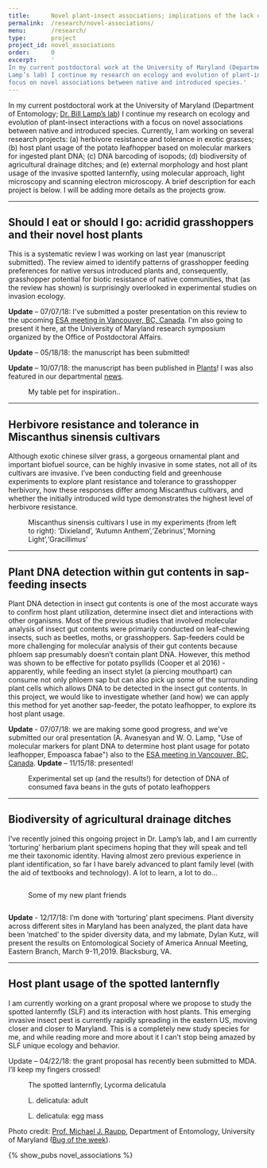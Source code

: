 ```yaml
---
title:      Novel plant-insect associations; implications of the lack of coevolution
permalink:  /research/novel-associations/
menu:       /research/
type:       project
project_id: novel_associations
order:      0
excerpt:    '
In my current postdoctoral work at the University of Maryland (Department of Entomology; Dr. Bill
Lamp’s lab) I continue my research on ecology and evolution of plant-insect interactions with a
focus on novel associations between native and introduced species.'
---
```


In my current postdoctoral work at the University of Maryland (Department of Entomology; [Dr. Bill
Lamp’s lab](http://www.clfs.umd.edu/entm/lamp/index.html)) I continue my research on ecology and evolution of plant-insect interactions with a focus on novel associations between native and introduced species. Currently, I am working on several research projects: (a) herbivore resistance and tolerance in exotic grasses; (b) host plant usage of the potato leafhopper based on molecular markers for ingested plant DNA; (c) DNA barcoding of isopods; (d) biodiversity of agricultural drainage ditches; and (e) external morphology and host plant usage of the invasive spotted lanternfly, using molecular approach, light microscopy and scanning electron microscopy. A brief description for each project is below. I will be adding more details as the projects grow.

<hr>

## Should I eat or should I go: acridid grasshoppers and their novel host plants
This is a systematic review I was working on last year (manuscript submitted). The review aimed to
identify patterns of grasshopper feeding preferences for native versus introduced plants and,
consequently, grasshopper potential for biotic resistance of native communities, that (as the review
has shown) is surprisingly overlooked in experimental studies on invasion ecology.

**Update** – 07/07/18: I've submitted a poster presentation on this review to the upcoming 
[ESA meeting in Vancouver, BC, Canada](https://www.entsoc.org/event-calendar/2018-esa-esc-and-esbc-joint-annual-meeting-entomology-2018). 
I'm also going to present it here, at the University of Maryland research
symposium organized by the Office of Postdoctoral Affairs.


**Update** – 05/18/18: the manuscript has been submitted!

**Update** – 10/07/18: the manuscript has been published in [Plants](https://www.mdpi.com/2223-7747/7/4/83)! I was also featured in our departmental [news](https://entomology.umd.edu/news/alina-avanesyan-published-in-plants).

<div class="row">
  <div class="col-sm">
    <figure class="text-center">
    <img class="ic4f-mtrig ic4f-zoomin figure-img img-fluid ic4f-max-height-md"
    src="{{ '/assets/content/projects/novel_associations/img-5.jpg' | relative_url }}" alt="">
    <figcaption class="figure-caption">My table pet for inspiration..
    </figcaption>
    </figure>
  </div>
</div>

<hr>

## Herbivore resistance and tolerance in Miscanthus sinensis cultivars
Although exotic chinese silver grass, a gorgeous ornamental plant and important biofuel source, can be highly invasive in some states, not all of its cultivars are invasive. I’ve been conducting field and greenhouse experiments to explore plant resistance and tolerance to grasshopper herbivory, how these responses differ among Miscanthus cultivars, and whether the initially introduced wild type demonstrates the highest level of herbivore resistance.

<div class="row">
  <div class="col-sm">
    <figure class="text-center">
    <img class="ic4f-mtrig ic4f-zoomin figure-img img-fluid ic4f-max-height-md"
    src="{{ '/assets/content/projects/novel_associations/img-10.jpg' | relative_url }}" alt="">
    <figcaption class="figure-caption">Miscanthus sinensis cultivars I use in my experiments (from left to right): ‘Dixieland’, ‘Autumn Anthem’,‘Zebrinus’,‘Morning Light’,‘Gracillimus’
    </figcaption>
    </figure>
  </div>
</div>

<hr>

## Plant DNA detection within gut contents in sap-feeding insects
Plant DNA detection in insect gut contents is one of the most accurate ways to confirm host plant
utilization, determine insect diet and interactions with other organisms. Most of the previous
studies that involved molecular analysis of insect gut contents were primarily conducted on
leaf-chewing insects, such as beetles, moths, or grasshoppers. Sap-feeders could be more challenging
for molecular analysis of their gut contents because phloem sap presumably doesn’t contain plant
DNA. However, this method was shown to be effective for potato psyllids (Cooper et al 2016) -
apparently, while feeding an insect stylet (a piercing mouthpart) can consume not only phloem sap
but can also pick up some of the surrounding plant cells which allows DNA to be detected in the
insect gut contents. In this project, we would like to investigate whether (and how) we can apply
this method for yet another sap-feeder, the potato leafhopper, to explore its host plant usage. 

**Update** - 07/07/18: we are making some good progress, and we've submitted our oral presentation (A.
Avanesyan and W. O. Lamp, "Use of molecular markers for plant DNA to determine host plant usage for
potato leafhopper, Empoasca fabae") also to the
[ESA meeting in Vancouver, BC, Canada](https://www.entsoc.org/event-calendar/2018-esa-esc-and-esbc-joint-annual-meeting-entomology-2018). 
**Update** – 11/15/18: presented! 


<div class="row">
  <div class="col-sm">
    <figure class="text-center">
    <img class="ic4f-mtrig ic4f-zoomin figure-img img-fluid ic4f-max-height-md"
    src="{{ '/assets/content/projects/novel_associations/img-11.jpg' | relative_url }}" alt="">
    <figcaption class="figure-caption">Experimental set up (and the results!) for detection of DNA of consumed fava beans in the guts of potato leafhoppers
    </figcaption>
    </figure>
  </div>
</div>

<hr>

## Biodiversity of agricultural drainage ditches 
I’ve recently joined this ongoing project in Dr. Lamp’s lab, and I am currently ‘torturing’
herbarium plant specimens hoping that they will speak and tell me their taxonomic identity. Having
almost zero previous experience in plant identification, so far I have barely advanced to plant
family level (with the aid of textbooks and technology). A lot to learn, a lot to do…

<div class="row">
  <div class="col-sm">
    <figure class="text-right">
    <img class="ic4f-mtrig ic4f-zoomin figure-img img-fluid ic4f-max-height-md"
    src="{{ '/assets/content/projects/novel_associations/img-8.jpg' | relative_url }}" alt="">
    <figcaption class="figure-caption">
    </figcaption>
    </figure>
  </div>
  <div class="col-sm">
    <figure class="text-center">
    <img class="ic4f-mtrig ic4f-zoomin figure-img img-fluid ic4f-max-height-md"
    src="{{ '/assets/content/projects/novel_associations/img-4.jpg' | relative_url }}" alt="">
    <figcaption class="figure-caption">Some of my new plant friends
    </figcaption>
    </figure>
  </div>
  <div class="col-sm">
    <figure class="text-left">
    <img class="ic4f-mtrig ic4f-zoomin figure-img img-fluid ic4f-max-height-md"
    src="{{ '/assets/content/projects/novel_associations/img-6.jpg' | relative_url }}" alt="">
    <figcaption class="figure-caption">
    </figcaption>
    </figure>
  </div>
</div>

**Update** - 12/17/18: I’m done with ‘torturing’ plant specimens. Plant diversity across different sites in Maryland has been analyzed, the plant data have been ‘matched’ to the spider diversity data, and my labmate, Dylan Kutz, will present the results on Entomological Society of America Annual Meeting, Eastern Branch, March 9-11,2019. Blacksburg, VA.  

<hr>

## Host plant usage of the spotted lanternfly 
I am currently working on a grant proposal where we propose to study the spotted lanternfly (SLF)
and its interaction with host plants. This emerging invasive insect pest is currently rapidly
spreading in the eastern US, moving closer and closer to Maryland. This is a completely new study
species for me, and while reading more and more about it I can’t stop being amazed by SLF unique
ecology and behavior. 

Update – 04/22/18: the grant proposal has recently been submitted to MDA. I’ll keep my fingers
crossed!

<div class="row">
  <div class="col-sm">
    <figure class="text-center">
    <img class="ic4f-mtrig ic4f-zoomin figure-img img-fluid ic4f-max-height-md"
    src="{{ '/assets/content/projects/novel_associations/img-1.jpg' | relative_url }}" alt="">
    <figcaption class="figure-caption">The spotted lanternfly, Lycorma delicatula
    </figcaption>
    </figure>
  </div>
  <div class="col-sm">
    <figure class="text-center">
    <img class="ic4f-mtrig ic4f-zoomin figure-img img-fluid ic4f-max-height-md"
    src="{{ '/assets/content/projects/novel_associations/img-3.jpg' | relative_url }}" alt="">
    <figcaption class="figure-caption">L. delicatula: adult 
    </figcaption>
    </figure>
  </div>
  <div class="col-sm">
    <figure class="text-center">
    <img class="ic4f-mtrig ic4f-zoomin figure-img img-fluid ic4f-max-height-md"
    src="{{ '/assets/content/projects/novel_associations/img-7.jpg' | relative_url }}" alt="">
    <figcaption class="figure-caption">L. delicatula: egg mass
    </figcaption>
    </figure>
  </div>
</div>

Photo credit: [Prof. Michael J. Raupp](http://entomology.umd.edu/raupp-michael-j.html), Department
of Entomology, University of Maryland ([Bug of the
week](http://bugoftheweek.com/blog/2018/3/16/help-find-the-spotted-lanternfly-ilycorma-delicatulai)).


<div class="ic4f-pubs-project"> {% show_pubs novel_associations %} </div>
